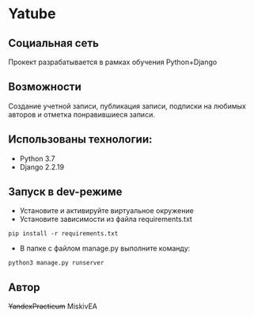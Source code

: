 # Yatube
## Социальная сеть
Прокект разрабатывается в рамках обучения Python+Django

## Возможности
Создание учетной записи, публикация записи, подписки на любимых авторов и отметка понравившиеся записи.

## Использованы технологии:
- Python 3.7
- Django 2.2.19

## Запуск в dev-режиме
- Установите и активируйте виртуальное окружение
- Установите зависимости из файла requirements.txt
```
pip install -r requirements.txt
``` 
- В папке с файлом manage.py выполните команду:
```
python3 manage.py runserver
```

## Автор 
~~YandexPracticum~~
MiskivEA 